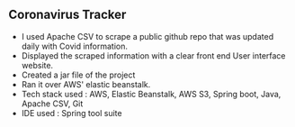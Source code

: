 ## Coronavirus Tracker

- I used Apache CSV to scrape a public github repo that was updated daily with Covid information.
- Displayed the scraped information with a clear front end User interface website.
- Created a jar file of the project
- Ran it over AWS' elastic beanstalk.
- Tech stack used : AWS, Elastic Beanstalk, AWS S3, Spring boot, Java, Apache CSV, Git
- IDE used : Spring tool suite

